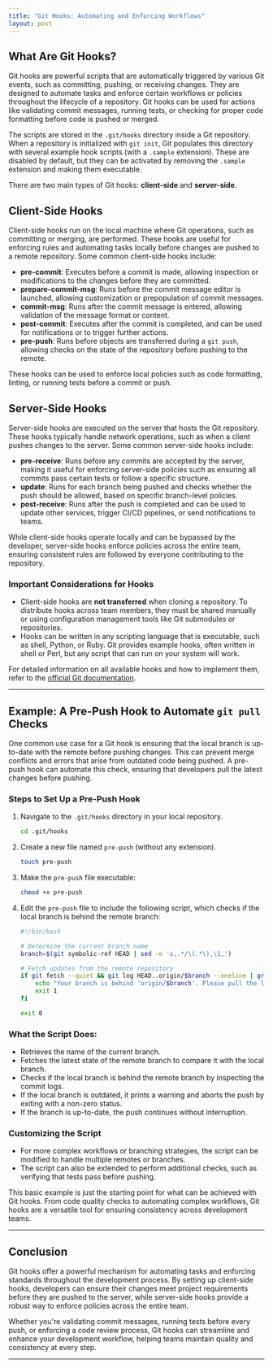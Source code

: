 ```yaml
---
title: "Git Hooks: Automating and Enforcing Workflows"
layout: post
---
```


## What Are Git Hooks?

Git hooks are powerful scripts that are automatically triggered by various Git events, such as committing, pushing, or receiving changes. They are designed to automate tasks and enforce certain workflows or policies throughout the lifecycle of a repository. Git hooks can be used for actions like validating commit messages, running tests, or checking for proper code formatting before code is pushed or merged.

The scripts are stored in the `.git/hooks` directory inside a Git repository. When a repository is initialized with `git init`, Git populates this directory with several example hook scripts (with a `.sample` extension). These are disabled by default, but they can be activated by removing the `.sample` extension and making them executable.

There are two main types of Git hooks: **client-side** and **server-side**.

## Client-Side Hooks

Client-side hooks run on the local machine where Git operations, such as committing or merging, are performed. These hooks are useful for enforcing rules and automating tasks locally before changes are pushed to a remote repository. Some common client-side hooks include:

- **pre-commit**: Executes before a commit is made, allowing inspection or modifications to the changes before they are committed.
- **prepare-commit-msg**: Runs before the commit message editor is launched, allowing customization or prepopulation of commit messages.
- **commit-msg**: Runs after the commit message is entered, allowing validation of the message format or content.
- **post-commit**: Executes after the commit is completed, and can be used for notifications or to trigger further actions.
- **pre-push**: Runs before objects are transferred during a `git push`, allowing checks on the state of the repository before pushing to the remote.

These hooks can be used to enforce local policies such as code formatting, linting, or running tests before a commit or push.

## Server-Side Hooks

Server-side hooks are executed on the server that hosts the Git repository. These hooks typically handle network operations, such as when a client pushes changes to the server. Some common server-side hooks include:

- **pre-receive**: Runs before any commits are accepted by the server, making it useful for enforcing server-side policies such as ensuring all commits pass certain tests or follow a specific structure.
- **update**: Runs for each branch being pushed and checks whether the push should be allowed, based on specific branch-level policies.
- **post-receive**: Runs after the push is completed and can be used to update other services, trigger CI/CD pipelines, or send notifications to teams.

While client-side hooks operate locally and can be bypassed by the developer, server-side hooks enforce policies across the entire team, ensuring consistent rules are followed by everyone contributing to the repository.

### Important Considerations for Hooks

- Client-side hooks are **not transferred** when cloning a repository. To distribute hooks across team members, they must be shared manually or using configuration management tools like Git submodules or repositories.
- Hooks can be written in any scripting language that is executable, such as shell, Python, or Ruby. Git provides example hooks, often written in shell or Perl, but any script that can run on your system will work.
  
For detailed information on all available hooks and how to implement them, refer to the [official Git documentation](https://git-scm.com/docs/githooks).

---

## Example: A Pre-Push Hook to Automate `git pull` Checks

One common use case for a Git hook is ensuring that the local branch is up-to-date with the remote before pushing changes. This can prevent merge conflicts and errors that arise from outdated code being pushed. A pre-push hook can automate this check, ensuring that developers pull the latest changes before pushing.

### Steps to Set Up a Pre-Push Hook

1. Navigate to the `.git/hooks` directory in your local repository.
   
   ```bash
   cd .git/hooks
   ```

2. Create a new file named `pre-push` (without any extension).

   ```bash
   touch pre-push
   ```

3. Make the `pre-push` file executable:

   ```bash
   chmod +x pre-push
   ```

4. Edit the `pre-push` file to include the following script, which checks if the local branch is behind the remote branch:

   ```bash
   #!/bin/bash

   # Determine the current branch name
   branch=$(git symbolic-ref HEAD | sed -e 's,.*/\(.*\),\1,')

   # Fetch updates from the remote repository
   if git fetch --quiet && git log HEAD..origin/$branch --oneline | grep -q '.*'; then
       echo "Your branch is behind 'origin/$branch'. Please pull the latest changes before pushing."
       exit 1
   fi

   exit 0
   ```

### What the Script Does:

- Retrieves the name of the current branch.
- Fetches the latest state of the remote branch to compare it with the local branch.
- Checks if the local branch is behind the remote branch by inspecting the commit logs.
- If the local branch is outdated, it prints a warning and aborts the push by exiting with a non-zero status.
- If the branch is up-to-date, the push continues without interruption.

### Customizing the Script

- For more complex workflows or branching strategies, the script can be modified to handle multiple remotes or branches.
- The script can also be extended to perform additional checks, such as verifying that tests pass before pushing.

This basic example is just the starting point for what can be achieved with Git hooks. From code quality checks to automating complex workflows, Git hooks are a versatile tool for ensuring consistency across development teams.

---

## Conclusion

Git hooks offer a powerful mechanism for automating tasks and enforcing standards throughout the development process. By setting up client-side hooks, developers can ensure their changes meet project requirements before they are pushed to the server, while server-side hooks provide a robust way to enforce policies across the entire team.

Whether you're validating commit messages, running tests before every push, or enforcing a code review process, Git hooks can streamline and enhance your development workflow, helping teams maintain quality and consistency at every step.

---
